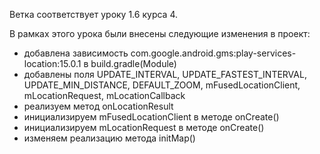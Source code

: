 Ветка соответствует уроку 1.6 курса 4.

В рамках этого урока были внесены следующие изменения в проект:
- добавлена зависимость com.google.android.gms:play-services-location:15.0.1 в build.gradle(Module)
- добавлены поля UPDATE_INTERVAL, UPDATE_FASTEST_INTERVAL, UPDATE_MIN_DISTANCE, DEFAULT_ZOOM, mFusedLocationClient, mLocationRequest, mLocationCallback
- реализуем метод onLocationResult
- инициализируем mFusedLocationClient в методе onCreate()
- инициализируем mLocationRequest в методе onCreate()
- изменяем реализацию метода initMap()

